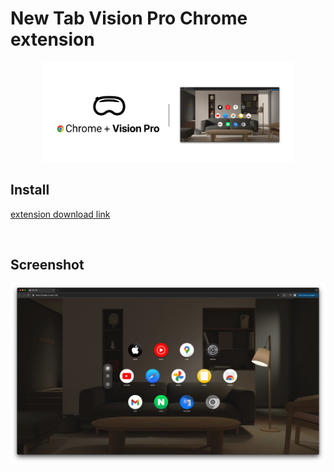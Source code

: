# New Tab Vision Pro Chrome extension

<div align="center">
  <img style="width: 400px;" src="./img/marquee-promo.png"/>
</div>

## Install
<a href="https://chromewebstore.google.com/detail/lpjkfeaiefnghmmdkdkcdibjopbkgghh?hl=en&authuser=0">extension download link</a>

<br/>

## Screenshot

<img src="./img/screenshot.png"/>